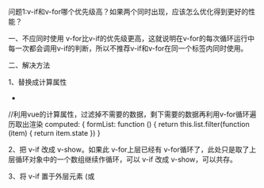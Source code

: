 问题1:v-if和v-for哪个优先级高？如果两个同时出现，应该怎么优化得到更好的性能？

一、不应同时使用
v-for比v-if的优先级更高，这就说明在v-for的每次循环运行中每一次都会调用v-if的判断，所以不推荐v-if和v-for在同一个标签内同时使用。

二、解决方法

1、替换成计算属性

<ul>
	<li v-for="(item,id) in formList" :key="id"></li>
</ul>
 
//利用vue的计算属性，过滤掉不需要的数据，剩下需要的数据再利用v-for循环遍历取出渲染
computed: {
	formList: function () {
		return this.list.filter(function (item) {
			return item.state
		})
	}

2、把 v-if 改成 v-show。如果此 v-for上层已经有 v-for循环了，此处只是取了上层循环对象中的一个数组继续作循环，可以 v-if 改成 v-show，可以共存。
<div
  class="file_name"
  v-for="(fileMsg,index) in file.documents"
  :key="fileMsg.id"
  v-show="index < 2"
>
  <sys-file-layout :fileMsg="fileMsg"></sys-file-layout>
</div> 

3、将 v-if 置于外层元素 (或 <template>)上
<ul id="ul" v-if="todos.length">
<li v-for="todo in todos">
 {{ todo }}
</li>
<p v-else>
no todo left!
</p>
</ul>
  
  
<script> 
  
varvm=new Vue({
el:"#ul",
data:{
 todos: [ 1, 2, 3, 4, 5 ]
   }
})
  
</script>
